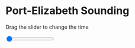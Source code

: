 <h1>Port-Elizabeth Sounding</h1>
<p>Drag the slider to change the time</p>

<div class="slidecontainer">
<input oninput='setImage(this)' class="slider" type="range" min="0" max="6" value="0" step="1" />
<img id='img'/>
</div>

<script>
var img = document.getElementById('img');
var img_array = ['/assets/images/skwt/skd_peb_wrfout_d01_2020-06-02_12:00:00.png',
'/assets/images/skwt/skd_peb_wrfout_d01_2020-06-02_18:00:00.png',
'/assets/images/skwt/skd_peb_wrfout_d01_2020-06-03_00:00:00.png',
'/assets/images/skwt/skd_peb_wrfout_d01_2020-06-03_06:00:00.png',
'/assets/images/skwt/skd_peb_wrfout_d01_2020-06-03_12:00:00.png',
'/assets/images/skwt/skd_peb_wrfout_d01_2020-06-03_18:00:00.png',];
function setImage(obj)
{
        var value = obj.value;
        img.src = img_array[value];

}
</script>

